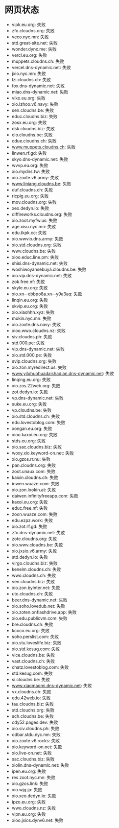 # 网页状态
- vipk.eu.org: 失败
- zfo.cloudns.org: 失败
- veco.nyc.mn: 失败
- std.great-site.net: 失败
- wonder.dynx.me: 失败
- vercl.eu.org: 失败
- muppets.cloudns.ch: 失败
- vercel.dns-dynamic.net: 失败
- jxio.nyc.mn: 失败
- lzi.cloudns.ch: 失败
- fox.dns-dynamic.net: 失败
- miao.dns-dynamic.net: 失败
- viko.eu.org: 失败
- xio.lzhoo.v6.navy: 失败
- sen.cloudns.be: 失败
- educ.cloudns.biz: 失败
- zosx.eu.org: 失败
- dsk.cloudns.biz: 失败
- clo.cloudns.be: 失败
- cdue.cloudns.ch: 失败
- www.muppets.cloudns.ch: 失败
- linwen.rf.gd: 失败
- skyo.dns-dynamic.net: 失败
- wvvp.eu.org: 失败
- xio.mydns.tw: 失败
- xio.zoxte.v6.army: 失败
- www.liniang.cloudns.be: 失败
- duf.cloudns.ch: 失败
- ricpig.eu.org: 失败
- mov.cloudns.org: 失败
- xeo.dedyn.io: 失败
- diffireworks.cloudns.org: 失败
- xio.zoot.myfw.us: 失败
- age.xisu.nyc.mn: 失败
- edu.tkpk.cc: 失败
- xio.wwvio.dns.army: 失败
- xio.std.cloudns.org: 失败
- wwv.cloudns.be: 失败
- xioo.educ.line.pm: 失败
- shisi.dns-dynamic.net: 失败
- woshiwoyansebuya.cloudns.be: 失败
- xio.vip.dns-dynamic.net: 失败
- zok.free.nf: 失败
- skyle.eu.org: 失败
- xio.xn--ebbpo8a.xn--y9a3aq: 失败
- linqin.eu.org: 失败
- skvip.eu.org: 失败
- xio.xiaohhh.xyz: 失败
- mokin.nyc.mn: 失败
- xio.zoxte.dns.navy: 失败
- xioo.wwo.cloudns.nz: 失败
- siv.cloudns.ph: 失败
- std.000.pe: 失败
- vip.dns-dynamic.net: 失败
- xio.std.000.pe: 失败
- svip.cloudns.org: 失败
- xio.zon.myredirect.us: 失败
- www.yiluhuohuadaishadian.dns-dynamic.net: 失败
- linqing.eu.org: 失败
- xio.zos.22web.org: 失败
- zot.dedyn.io: 失败
- vp.dns-dynamic.net: 失败
- suke.eu.org: 失败
- vp.cloudns.be: 失败
- xio.std.cloudns.ch: 失败
- edu.lovestoblog.com: 失败
- xongan.eu.org: 失败
- xioo.kaxoi.eu.org: 失败
- stds.eu.org: 失败
- xio.sac.cloudns.biz: 失败
- woxy.xio.keyword-on.net: 失败
- xio.gzos.rr.nu: 失败
- pan.cloudns.org: 失败
- zoot.unaux.com: 失败
- kaixin.cloudns.ch: 失败
- inwen.wuaze.com: 失败
- xio.zon.lookin.at: 失败
- daiwen.infinityfreeapp.com: 失败
- kaxoi.eu.org: 失败
- educ.free.nf: 失败
- zoon.wuaze.com: 失败
- edu.ezpz.work: 失败
- xio.zot.rf.gd: 失败
- zfo.dns-dynamic.net: 失败
- zote.cloudns.org: 失败
- xio.wwv.cloudns.be: 失败
- xio.jxsio.v6.army: 失败
- std.dedyn.io: 失败
- virgo.cloudns.biz: 失败
- kenelm.cloudns.ch: 失败
- wwo.cloudns.ch: 失败
- ven.cloudns.biz: 失败
- xio.zon.byinter.net: 失败
- uto.cloudns.ch: 失败
- beer.dns-dynamic.net: 失败
- xio.soho.lovedub.net: 失败
- xio.zoten.onflashdrive.app: 失败
- xio.edu.publicvm.com: 失败
- bre.cloudns.ch: 失败
- kcoco.eu.org: 失败
- soho.perslist.com: 失败
- xio.stu.loveslife.biz: 失败
- xio.std.kesug.com: 失败
- vice.cloudns.be: 失败
- vast.cloudns.ch: 失败
- chatz.lovestoblog.com: 失败
- std.kesug.com: 失败
- si.cloudns.be: 失败
- www.xiaomaomi.dns-dynamic.net: 失败
- vx.cloudns.ch: 失败
- edu.42web.io: 失败
- tau.cloudns.biz: 失败
- std.cloudns.org: 失败
- sch.cloudns.be: 失败
- cdy52.pages.dev: 失败
- xio.siv.cloudns.ph: 失败
- odbar.stdu.nyc.mn: 失败
- xio.zoxte.v6.rocks: 失败
- xio.keyword-on.net: 失败
- xio.live-on.net: 失败
- sac.cloudns.biz: 失败
- xiolin.dns-dynamic.net: 失败
- ipen.eu.org: 失败
- res.zoot.nyc.mn: 失败
- xio.gzos.link: 失败
- xio.wjg.jp: 失败
- xio.xeo.dedyn.io: 失败
- ipzo.eu.org: 失败
- wwo.cloudns.nz: 失败
- vipn.eu.org: 失败
- xioo.jxios.dynv6.net: 失败
